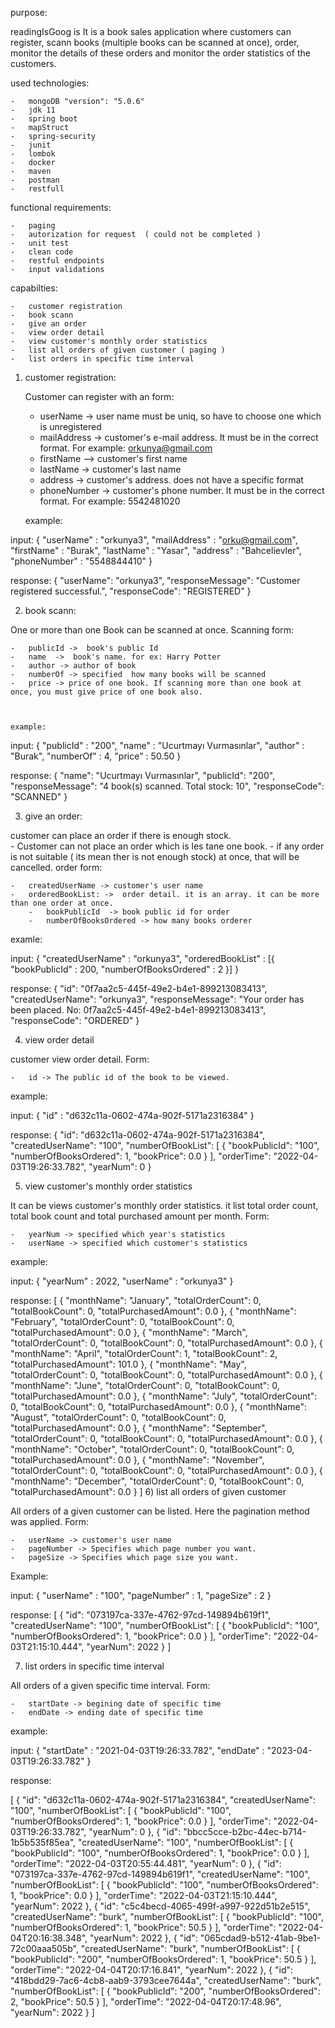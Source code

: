 purpose:

readingIsGoog is It is a book sales application where customers can register, scann books (multiple books can be scanned at once), 
order, monitor the details of these orders and monitor the order statistics of the customers.

used technologies:

	-	mongoDB "version": "5.0.6"
	-	jdk 11
	-	spring boot
	-	mapStruct
	-	spring-security
	-	junit
	-	lombok
	-	docker 
	-	maven
	-	postman
	-	restfull


functional requirements:

	-	paging
	-	autorization for request  ( could not be completed ) 
	-	unit test 
	-	clean code
	-	restful endpoints
	-	input validations

capabilties:

	-	customer registration
	-	book scann
	-	give an order
    -	view order detail
    -	view customer's monthly order statistics
	-	list all orders of given customer ( paging )
	-	list orders in specific time interval



1) customer registration:

	Customer can register with an form:
	-	userName  ->   user name must be uniq, so have to choose one which is unregistered 
	-	mailAddress -> customer's e-mail address. It must be in the correct format. For example: orkunya@gmail.com
	-	firstName --> customer's first name
	-	lastName -> customer's last name
	-	address -> customer's address. does not have a specific format
	-	phoneNumber -> customer's phone number. It must be in the correct format. For example: 5542481020


	example:

input:
{
    "userName" : "orkunya3",
    "mailAddress" : "orku@gmail.com",
    "firstName" : "Burak", 
	"lastName" : "Yasar",
	"address" : "Bahcelievler",
	"phoneNumber" : "5548844410"
}

response:
{
    "userName": "orkunya3",
    "responseMessage": "Customer registered successful.",
    "responseCode": "REGISTERED"
}


2) book scann:

One or more than one Book can be scanned at once. Scanning form:

	-	publicId ->  book's public Id
	-	name  ->  book's name. for ex: Harry Potter
	-	author -> author of book
	-	numberOf -> specified  how many books will be scanned
	-	price -> price of one book. If scanning more than one book at once, you must give price of one book also.
	
 

	example:

input:
{
    "publicId" : "200",
    "name" : "Ucurtmayı Vurmasınlar",
    "author" : "Burak",
    "numberOf" : 4,
    "price" : 50.50
}

response:
{
    "name": "Ucurtmayı Vurmasınlar",
    "publicId": "200",
    "responseMessage": "4 book(s) scanned. Total stock: 10",
    "responseCode": "SCANNED"
}

3) give an order:

customer can place an order if there is enough stock.  
	-	Customer can not place an order which is les tane one book.
	-	if any order is not suitable ( its mean ther is not enough stock) at once, that will be cancelled.
order form:

	-	createdUserName -> customer's user name
	-	orderedBookList: ->  order detail. it is an array. it can be more than one order at once.
		-	bookPublicId  -> book public id for order
		-	numberOfBooksOrdered -> how many books orderer

examle:

input:
{
    "createdUserName" : "orkunya3",
    "orderedBookList" : [{
        "bookPublicId" : 200,
        "numberOfBooksOrdered" : 2
    }]
}

response:
{
    "id": "0f7aa2c5-445f-49e2-b4e1-899213083413",
    "createdUserName": "orkunya3",
    "responseMessage": "Your order has been placed. No: 0f7aa2c5-445f-49e2-b4e1-899213083413",
    "responseCode": "ORDERED"
}

4)  view order detail

customer view order detail. Form:

	-	id -> The public id of the book to be viewed.

example:

input:
{
    "id" : "d632c11a-0602-474a-902f-5171a2316384"
}

response:
{
    "id": "d632c11a-0602-474a-902f-5171a2316384",
    "createdUserName": "100",
    "numberOfBookList": [
        {
            "bookPublicId": "100",
            "numberOfBooksOrdered": 1,
            "bookPrice": 0.0
        }
    ],
    "orderTime": "2022-04-03T19:26:33.782",
    "yearNum": 0
}

5) view customer's monthly order statistics


It can be views customer's monthly order statistics. it list total order count, total book count and total purchased amount per month.
Form:

	-	yearNum -> specified which year's statistics
	-	userName -> specified which customer's statistics

example:


input:
{
    "yearNum" : 2022,
    "userName" : "orkunya3"
}

response:
[
    {
        "monthName": "January",
        "totalOrderCount": 0,
        "totalBookCount": 0,
        "totalPurchasedAmount": 0.0
    },
    {
        "monthName": "February",
        "totalOrderCount": 0,
        "totalBookCount": 0,
        "totalPurchasedAmount": 0.0
    },
    {
        "monthName": "March",
        "totalOrderCount": 0,
        "totalBookCount": 0,
        "totalPurchasedAmount": 0.0
    },
    {
        "monthName": "April",
        "totalOrderCount": 1,
        "totalBookCount": 2,
        "totalPurchasedAmount": 101.0
    },
    {
        "monthName": "May",
        "totalOrderCount": 0,
        "totalBookCount": 0,
        "totalPurchasedAmount": 0.0
    },
    {
        "monthName": "June",
        "totalOrderCount": 0,
        "totalBookCount": 0,
        "totalPurchasedAmount": 0.0
    },
    {
        "monthName": "July",
        "totalOrderCount": 0,
        "totalBookCount": 0,
        "totalPurchasedAmount": 0.0
    },
    {
        "monthName": "August",
        "totalOrderCount": 0,
        "totalBookCount": 0,
        "totalPurchasedAmount": 0.0
    },
    {
        "monthName": "September",
        "totalOrderCount": 0,
        "totalBookCount": 0,
        "totalPurchasedAmount": 0.0
    },
    {
        "monthName": "October",
        "totalOrderCount": 0,
        "totalBookCount": 0,
        "totalPurchasedAmount": 0.0
    },
    {
        "monthName": "November",
        "totalOrderCount": 0,
        "totalBookCount": 0,
        "totalPurchasedAmount": 0.0
    },
    {
        "monthName": "December",
        "totalOrderCount": 0,
        "totalBookCount": 0,
        "totalPurchasedAmount": 0.0
    }
]
6) list all orders of given customer

All orders of a given customer can be listed. Here the pagination method was applied. 
Form:


	-	userName -> customer's user name
	-	pageNumber -> Specifies which page number you want.
	-	pageSize -> Specifies which page size you want.

Example:

input:
{
    "userName" : "100",
    "pageNumber" : 1,
    "pageSize" :  2
}

response:
[
    {
        "id": "073197ca-337e-4762-97cd-149894b619f1",
        "createdUserName": "100",
        "numberOfBookList": [
            {
                "bookPublicId": "100",
                "numberOfBooksOrdered": 1,
                "bookPrice": 0.0
            }
        ],
        "orderTime": "2022-04-03T21:15:10.444",
        "yearNum": 2022
    }
]


7) list orders in specific time interval

All orders of a given specific time interval.
Form:

	-	startDate -> begining date of specific time
	-	endDate -> ending date of specific time

example:

input:
{
    "startDate" : "2021-04-03T19:26:33.782",
    "endDate" : "2023-04-03T19:26:33.782"
}

response:

[
    {
        "id": "d632c11a-0602-474a-902f-5171a2316384",
        "createdUserName": "100",
        "numberOfBookList": [
            {
                "bookPublicId": "100",
                "numberOfBooksOrdered": 1,
                "bookPrice": 0.0
            }
        ],
        "orderTime": "2022-04-03T19:26:33.782",
        "yearNum": 0
    },
    {
        "id": "bbcc5cce-b2bc-44ec-b714-1b5b535f85ea",
        "createdUserName": "100",
        "numberOfBookList": [
            {
                "bookPublicId": "100",
                "numberOfBooksOrdered": 1,
                "bookPrice": 0.0
            }
        ],
        "orderTime": "2022-04-03T20:55:44.481",
        "yearNum": 0
    },
    {
        "id": "073197ca-337e-4762-97cd-149894b619f1",
        "createdUserName": "100",
        "numberOfBookList": [
            {
                "bookPublicId": "100",
                "numberOfBooksOrdered": 1,
                "bookPrice": 0.0
            }
        ],
        "orderTime": "2022-04-03T21:15:10.444",
        "yearNum": 2022
    },
    {
        "id": "c5c4becd-4065-499f-a997-922d51b2e515",
        "createdUserName": "burk",
        "numberOfBookList": [
            {
                "bookPublicId": "100",
                "numberOfBooksOrdered": 1,
                "bookPrice": 50.5
            }
        ],
        "orderTime": "2022-04-04T20:16:38.348",
        "yearNum": 2022
    },
    {
        "id": "065cdad9-b512-41ab-9be1-72c00aaa505b",
        "createdUserName": "burk",
        "numberOfBookList": [
            {
                "bookPublicId": "200",
                "numberOfBooksOrdered": 1,
                "bookPrice": 50.5
            }
        ],
        "orderTime": "2022-04-04T20:17:16.841",
        "yearNum": 2022
    },
    {
        "id": "418bdd29-7ac6-4cb8-aab9-3793cee7644a",
        "createdUserName": "burk",
        "numberOfBookList": [
            {
                "bookPublicId": "200",
                "numberOfBooksOrdered": 2,
                "bookPrice": 50.5
            }
        ],
        "orderTime": "2022-04-04T20:17:48.96",
        "yearNum": 2022
    }
]
